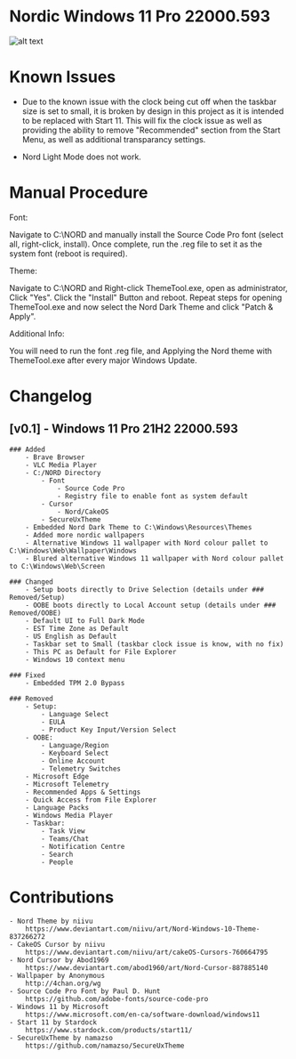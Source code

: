 # Nordic Windows 11 Pro 22000.593

![alt text](https://i.imgur.com/dwgVPXF.png?raw=true)

# Known Issues
- Due to the known issue with the clock being cut off when the taskbar size is set to small, it is broken by design in this project as it is intended to be replaced with Start 11. This will fix the clock issue as well as providing the ability to remove "Recommended" section from the Start Menu, as well as additional transparancy settings.

- Nord Light Mode does not work.

# Manual Procedure
Font:

Navigate to C:\NORD and manually install the Source Code Pro font (select all, right-click, install). Once complete, run the .reg file to set it as the system font (reboot is required).

Theme:

Navigate to C:\NORD and Right-click ThemeTool.exe, open as administrator, Click "Yes". Click the "Install" Button and reboot. Repeat steps for opening ThemeTool.exe and now select the Nord Dark Theme and click "Patch & Apply".

Additional Info:

You will need to run the font .reg file, and Applying the Nord theme with ThemeTool.exe after every major Windows Update.

# Changelog

## [v0.1] - Windows 11 Pro 21H2 22000.593
	### Added
		- Brave Browser
		- VLC Media Player
		- C:/NORD Directory
			- Font
				- Source Code Pro
				- Registry file to enable font as system default
			- Cursor
				- Nord/CakeOS
			- SecureUxTheme
		- Embedded Nord Dark Theme to C:\Windows\Resources\Themes
		- Added more nordic wallpapers
   		- Alternative Windows 11 wallpaper with Nord colour pallet to C:\Windows\Web\Wallpaper\Windows
 		- Blured alternative Windows 11 wallpaper with Nord colour pallet to C:\Windows\Web\Screen

	### Changed
		- Setup boots directly to Drive Selection (details under ### Removed/Setup)
		- OOBE boots directly to Local Account setup (details under ### Removed/OOBE)
		- Default UI to Full Dark Mode
		- EST Time Zone as Default
		- US English as Default
		- Taskbar set to Small (taskbar clock issue is know, with no fix)
		- This PC as Default for File Explorer
		- Windows 10 context menu

	### Fixed
		- Embedded TPM 2.0 Bypass
    
	### Removed
		- Setup:
			- Language Select
			- EULA
			- Product Key Input/Version Select
		- OOBE:
			- Language/Region
			- Keyboard Select
			- Online Account
			- Telemetry Switches
		- Microsoft Edge
		- Microsoft Telemetry
		- Recommended Apps & Settings
		- Quick Access from File Explorer
		- Language Packs
		- Windows Media Player
		- Taskbar:
			- Task View
			- Teams/Chat
			- Notification Centre
			- Search
			- People

# Contributions
	- Nord Theme by niivu
		https://www.deviantart.com/niivu/art/Nord-Windows-10-Theme-837266272
	- CakeOS Cursor by niivu
		https://www.deviantart.com/niivu/art/cakeOS-Cursors-760664795
	- Nord Cursor by Abod1969
		https://www.deviantart.com/abod1960/art/Nord-Cursor-887885140
	- Wallpaper by Anonymous
		http://4chan.org/wg
	- Source Code Pro Font by Paul D. Hunt
		https://github.com/adobe-fonts/source-code-pro
	- Windows 11 by Microsoft
		https://www.microsoft.com/en-ca/software-download/windows11
	- Start 11 by Stardock
		https://www.stardock.com/products/start11/
	- SecureUxTheme by namazso
		https://github.com/namazso/SecureUxTheme
